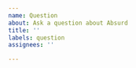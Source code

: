 ```yaml
---
name: Question
about: Ask a question about Absurd
title: ''
labels: question
assignees: ''

---
```



